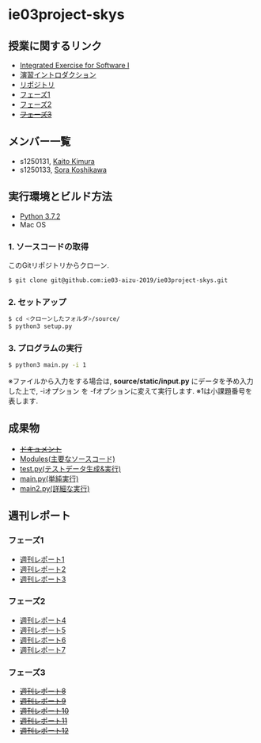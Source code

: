 # ie03project-skys

## 授業に関するリンク

- [Integrated Exercise for Software I](http://web-int.u-aizu.ac.jp/course/ie-soft1/)
- [演習イントロダクション](http://web-int.u-aizu.ac.jp/course/ie-soft1/ISE2019_intro.pdf)
- [リポジトリ](https://github.com/ie03-aizu-2019/ie03project-skys)
- [フェーズ1](http://web-int.u-aizu.ac.jp/course/ie-soft1/ISE2019_phase1.pdf)
- [フェーズ2](http://web-int.u-aizu.ac.jp/course/ie-soft1/ISE2019_phase2.pdf)
- ~~[フェーズ3](http://web-int.u-aizu.ac.jp/course/ie-soft1/ISE2019_phase3.pdf)~~

## メンバー一覧

- s1250131, [Kaito Kimura](https://github.com/s1250131-Kimura)
- s1250133, [Sora Koshikawa](https://github.com/s1250133-koshikawa)

## 実行環境とビルド方法

- [Python 3.7.2](https://www.python.org/)
- Mac OS

### 1. ソースコードの取得

このGitリポジトリからクローン.

``` sh
$ git clone git@github.com:ie03-aizu-2019/ie03project-skys.git
```

### 2. セットアップ

``` sh
$ cd <クローンしたフォルダ>/source/
$ python3 setup.py
```

### 3. プログラムの実行

``` sh
$ python3 main.py -i 1
```

※ファイルから入力をする場合は, **source/static/input.py** にデータを予め入力した上で, -iオプション を -fオプションに変えて実行します.
※1は小課題番号を表します.


## 成果物

- ~~[ドキュメント](https://htmlpreview.github.io/?https://github.com/ie03-aizu-2019/ie03project-skys/blob/master/document.html)~~
- [Modules(主要なソースコード)](https://github.com/ie03-aizu-2019/ie03project-skys/tree/master/source/Modules)
- [test.py(テストデータ生成&実行)](https://github.com/ie03-aizu-2019/ie03project-skys/tree/master/source/test.py)
- [main.py(単純実行)](https://github.com/ie03-aizu-2019/ie03project-skys/tree/master/source/main.py)
- [main2.py(詳細な実行)](https://github.com/ie03-aizu-2019/ie03project-skys/tree/master/source/main2.py)

## 週刊レポート

### フェーズ1

- [週刊レポート1](https://github.com/ie03-aizu-2019/ie03project-skys/tree/master/Reports/report01.md)
- [週刊レポート2](https://github.com/ie03-aizu-2019/ie03project-skys/tree/master/Reports/report02.md)
- [週刊レポート3](https://github.com/ie03-aizu-2019/ie03project-skys/tree/master/Reports/report03.md)

### フェーズ2

- [週刊レポート4](https://github.com/ie03-aizu-2019/ie03project-skys/tree/master/Reports/report04.md)
- [週刊レポート5](https://github.com/ie03-aizu-2019/ie03project-skys/tree/master/Reports/report05.md)
- [週刊レポート6](https://github.com/ie03-aizu-2019/ie03project-skys/tree/master/Reports/report06.md)
- [週刊レポート7](https://github.com/ie03-aizu-2019/ie03project-skys/tree/master/Reports/report07.md)

### フェーズ3

- ~~[週刊レポート8](https://github.com/ie03-aizu-2019/ie03project-skys/tree/master/Reports/report08.md)~~
- ~~[週刊レポート9](https://github.com/ie03-aizu-2019/ie03project-skys/tree/master/Reports/report09.md)~~
- ~~[週刊レポート10](https://github.com/ie03-aizu-2019/ie03project-skys/tree/master/Reports/report10.md)~~
- ~~[週刊レポート11](https://github.com/ie03-aizu-2019/ie03project-skys/tree/master/Reports/report10.md)~~
- ~~[週刊レポート12](https://github.com/ie03-aizu-2019/ie03project-skys/tree/master/Reports/report10.md)~~
